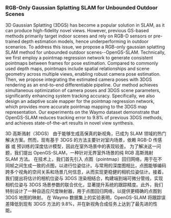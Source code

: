 ### RGB-Only Gaussian Splatting SLAM for Unbounded Outdoor Scenes

3D Gaussian Splatting (3DGS) has become a popular solution in SLAM, as it can produce high-fidelity novel views. However, previous GS-based methods primarily target indoor scenes and rely on RGB-D sensors or pre-trained depth estimation models, hence underperforming in outdoor scenarios. To address this issue, we propose a RGB-only gaussian splatting SLAM method for unbounded outdoor scenes--OpenGS-SLAM. Technically, we first employ a pointmap regression network to generate consistent pointmaps between frames for pose estimation. Compared to commonly used depth maps, pointmaps include spatial relationships and scene geometry across multiple views, enabling robust camera pose estimation. Then, we propose integrating the estimated camera poses with 3DGS rendering as an end-to-end differentiable pipeline. Our method achieves simultaneous optimization of camera poses and 3DGS scene parameters, significantly enhancing system tracking accuracy. Specifically, we also design an adaptive scale mapper for the pointmap regression network, which provides more accurate pointmap mapping to the 3DGS map representation. Our experiments on the Waymo dataset demonstrate that OpenGS-SLAM reduces tracking error to 9.8\% of previous 3DGS methods, and achieves state-of-the-art results in novel view synthesis.

3D 高斯溅射（3DGS） 由于能够生成高保真的新视角，已成为 SLAM 领域的热门解决方案。然而，现有基于 3DGS 的方法主要针对室内场景，依赖 RGB-D 传感器 或 预训练的深度估计模型，因此在室外场景中的表现较差。
为了解决这一问题，我们提出 OpenGS-SLAM，一种针对无界室外场景的纯 RGB 高斯溅射 SLAM 方法。
在技术上，我们首先引入 点图（pointmap）回归网络，用于在不同帧之间生成一致的点图，以进行位姿估计。与常用的深度图相比，点图能够编码跨多个视角的空间关系和场景几何信息，从而实现更稳健的相机位姿估计。接着，我们提出将估计的相机位姿与 3DGS 渲染相结合，构建端到端可微分管线，实现相机位姿与 3DGS 场景参数的联合优化，显著提升系统的跟踪精度。此外，我们特别设计了一种自适应尺度映射器，用于点图回归网络，以提供更精确的点图到 3DGS 地图的映射。
在 Waymo 数据集上的实验表明，OpenGS-SLAM 将跟踪误差降低到现有 3DGS 方法的 9.8%，并在新视角合成任务上达到了最先进的性能。

